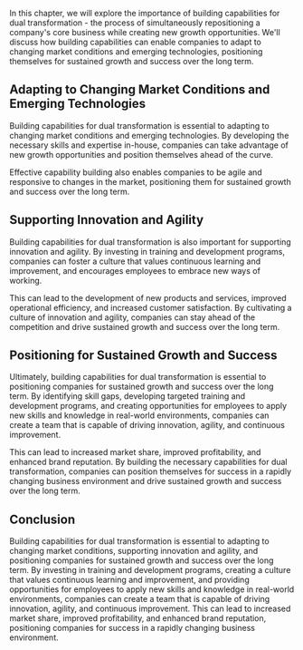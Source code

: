 
In this chapter, we will explore the importance of building capabilities for dual transformation - the process of simultaneously repositioning a company's core business while creating new growth opportunities. We'll discuss how building capabilities can enable companies to adapt to changing market conditions and emerging technologies, positioning themselves for sustained growth and success over the long term.

Adapting to Changing Market Conditions and Emerging Technologies
----------------------------------------------------------------

Building capabilities for dual transformation is essential to adapting to changing market conditions and emerging technologies. By developing the necessary skills and expertise in-house, companies can take advantage of new growth opportunities and position themselves ahead of the curve.

Effective capability building also enables companies to be agile and responsive to changes in the market, positioning them for sustained growth and success over the long term.

Supporting Innovation and Agility
---------------------------------

Building capabilities for dual transformation is also important for supporting innovation and agility. By investing in training and development programs, companies can foster a culture that values continuous learning and improvement, and encourages employees to embrace new ways of working.

This can lead to the development of new products and services, improved operational efficiency, and increased customer satisfaction. By cultivating a culture of innovation and agility, companies can stay ahead of the competition and drive sustained growth and success over the long term.

Positioning for Sustained Growth and Success
--------------------------------------------

Ultimately, building capabilities for dual transformation is essential to positioning companies for sustained growth and success over the long term. By identifying skill gaps, developing targeted training and development programs, and creating opportunities for employees to apply new skills and knowledge in real-world environments, companies can create a team that is capable of driving innovation, agility, and continuous improvement.

This can lead to increased market share, improved profitability, and enhanced brand reputation. By building the necessary capabilities for dual transformation, companies can position themselves for success in a rapidly changing business environment and drive sustained growth and success over the long term.

Conclusion
----------

Building capabilities for dual transformation is essential to adapting to changing market conditions, supporting innovation and agility, and positioning companies for sustained growth and success over the long term. By investing in training and development programs, creating a culture that values continuous learning and improvement, and providing opportunities for employees to apply new skills and knowledge in real-world environments, companies can create a team that is capable of driving innovation, agility, and continuous improvement. This can lead to increased market share, improved profitability, and enhanced brand reputation, positioning companies for success in a rapidly changing business environment.
